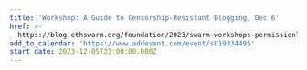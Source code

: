 ```yaml
---
title: 'Workshop: A Guide to Censorship-Resistant Blogging, Dec 6'
href: >-
  https://blog.ethswarm.org/foundation/2023/swarm-workshops-permissionless-publishing/
add_to_calendar: 'https://www.addevent.com/event/sU19334495'
start_date: 2023-12-05T23:00:00.000Z
---
```


